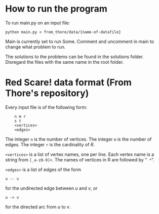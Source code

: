 # How to run the program

To run main.py on an input file:

    python main.py < from_thore/data/{name-of-datafile}

Main is currently set to run Some. Comment and uncomment in main to change what problem to run.

The solutions to the problems can be found in the solutions folder. Disregard the files with the same name in the root folder.

# Red Scare! data format (From Thore's repository)

Every input file is of the following form:

```
	n m r
	s t
	<vertices>
	<edges>
```

The integer `n` is the number of vertices.
The integer `m` is the number of edges.
The integer `r` is the cardinality of _R_.

`<vertices>` is a list of vertex names, one per line. Each vertex name is a string from `[_a-z0-9]+`.
The names of vertices in R are followed by “` *`”.

`<edges>` is a list of edges of the form

```
u -- v
```

for the undirected edge between _u_ and _v_, or

```
u -> v
```

for the directed arc from _u_ to _v_.

